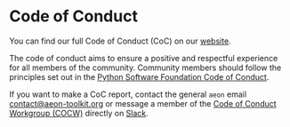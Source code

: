 # Code of Conduct

You can find our full Code of Conduct (CoC) on our [website](https://www.aeon-toolkit.org/en/latest/code_of_conduct.html).

The code of conduct aims to ensure a positive and respectful experience for all
members of the community. Community members should follow the principles set out in
the [Python Software Foundation Code of Conduct](https://www.python.org/psf/codeofconduct/).

If you want to make a CoC report, contact the general `aeon` email
[contact@aeon-toolkit.org](mailto:contact@aeon-toolkit.org) or message a member of the
[Code of Conduct Workgroup (COCW)](https://www.aeon-toolkit.org/en/latest/governance.html#code-of-conduct-workgroup)
directly on [Slack](https://join.slack.com/t/aeon-toolkit/shared_invite/zt-22vwvut29-HDpCu~7VBUozyfL_8j3dLA).
